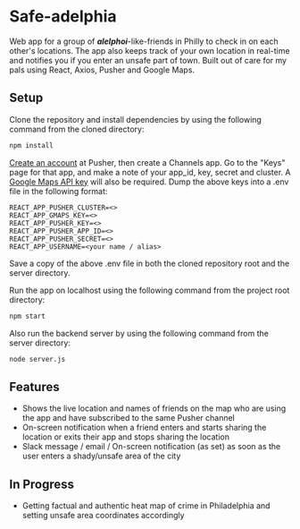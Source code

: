 # Safe-adelphia

Web app for a group of ***alelphoi***-like-friends in Philly to check in on each other's locations. The app also keeps track of your own location in real-time and notifies you if you enter an unsafe part of town. Built out of care for my pals using React, Axios, Pusher and Google Maps.

## Setup

Clone the repository and install dependencies by using the following command from the cloned directory:

```bash
npm install
```
[Create an account](https://dashboard.pusher.com/accounts/sign_up) at Pusher, then create a Channels app. Go to the "Keys" page for that app, and make a note of your app_id, key, secret and cluster. A [Google Maps API key](https://developers.google.com/maps/documentation/javascript/get-api-key) will also be required.
Dump the above keys into a .env file in the following format:
```text
REACT_APP_PUSHER_CLUSTER=<>
REACT_APP_GMAPS_KEY=<>
REACT_APP_PUSHER_KEY=<>
REACT_APP_PUSHER_APP_ID=<>
REACT_APP_PUSHER_SECRET=<>
REACT_APP_USERNAME=<your name / alias>
``` 
Save a copy of the above .env file in both the cloned repository root and the server directory. 

Run the app on localhost using the following command from the project root directory:

```bash
npm start
```
Also run the backend server by using the following command from the server directory:

```bash
node server.js
```
## Features

* Shows the live location and names of friends on the map who are using the app and have subscribed to the same Pusher channel
* On-screen notification when a friend enters and starts sharing the location or exits their app and stops sharing the location
* Slack message / email / On-screen notification (as set) as soon as the user enters a shady/unsafe area of the city 

## In Progress

* Getting factual and authentic heat map of crime in Philadelphia and setting unsafe area coordinates accordingly
